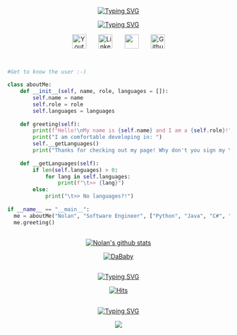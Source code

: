 <!-- First & Last name display -->
<p align='center'>
<a href="https://github.com/nulzo"><img src="https://readme-typing-svg.demolab.com?font=Fira+Code&weight=600&size=24&duration=1&pause=1000&color=4ECDC4&center=true&vCenter=true&repeat=false&width=435&lines=Nolan+Gregory" alt="Typing SVG" /></a>
</p>

<!-- About me display -->
<p align="center">
<a href="https://github.com/nulzo"><img src="https://readme-typing-svg.demolab.com?font=Fira+Code&pause=400&color=FFFFFF&center=true&vCenter=true&width=435&lines=Computer+Science+Student;Software+Engineering+Intern;Certified+Cool+Guy" alt="Typing SVG" /></a>
</p>

<!-- Socials -->
<p align="center">
  <a href="https://www.youtube.com/channel/UCKRgEboEIQuq-PKD8J4RvtA"><img width="32px" alt="Youtube" title="Youtube" src="https://imgur.com/3hcdxzP.png"/></a>
  &#8287;&#8287;&#8287;&#8287;&#8287;
  <a href="https://www.linkedin.com/in/nolan-gregory-cs/"><img width="32px" alt="LinkedIn" title="LinkedIn" src="https://imgur.com/TNyxVAX.png"/></a>
  &#8287;&#8287;&#8287;&#8287;&#8287;
  <a href="https://media.tenor.com/5AyrPjdvtqMAAAAC/please-say-sike-eric-andre.gif" alt="Discord" title="Discord"><img width="32px" src="https://imgur.com/1PqeK8P.png"/></a>
  &#8287;&#8287;&#8287;&#8287;&#8287;
  <a href="https://github.com/nulzo/"><img width="32px" alt="Github" title="Github" src="https://imgur.com/cF6vTtn.png"></a>
</p>

<!-- Break point -->
##
```python

#Get to know the user :-)

class aboutMe:
    def __init__(self, name, role, languages = []):
        self.name = name
        self.role = role
        self.languages = languages
        
    def greeting(self):
        print(f"Hello!\nMy name is {self.name} and I am a {self.role}!")
        print("I am comfortable developing in: ")
        self.__getLanguages()
        print("Thanks for checking out my page! Why don't you sign my \"guestbook\" while you're here? :)")
        
    def __getLanguages(self):
        if len(self.languages) > 0:
            for lang in self.languages:
                print(f"\t>> {lang}")
        else:
            print("\t>> No languages?!")
        
if __name__ == "__main__":
  me = aboutMe("Nolan", "Software Engineer", ["Python", "Java", "C#", "C", "JS"])
  me.greeting()
```

<!-- break point -->
##
<p align='center'>
 <a href="www.github.com/nulzo"><img src="https://github-readme-stats.vercel.app/api/top-langs/?username=nulzo&layout=compact&bg_color=90,292F36,FF6B6B&text_color=FFFFFF&title_color=FFFFFF" alt="Nolan's github stats" /></a>
 </p> 
 
 <p align='center'>
 <a href="www.github.com/nulzo"><img src="https://github-readme-stats.vercel.app/api?username=nulzo&layout=compact&bg_color=90,292F36,FF6B6B&text_color=FFFFFF&title_color=FFFFFF" alt="DaBaby" /></a>
 </p>

<!-- break point -->
##
<p align='center'>
<a href="https://git.io/typing-svg"><img src="https://readme-typing-svg.demolab.com?font=Fira+Code&weight=500&duration=1&pause=1000&color=FFFFFF&center=true&vCenter=true&repeat=false&width=435&lines=Total+Page+Visitors" alt="Typing SVG" /></a>
</p>

<p align="center">
<a href="https://hits.sh/github.com/nulzo/hits/"><img alt="Hits" src="https://hits.sh/github.com/nulzo/hits.svg?style=for-the-badge&label=Profile%20Views&color=FF6B6B&labelColor=292F36" /></a>
</p>

<!-- break point -->
##
<p align='center'>
<a href="https://git.io/typing-svg"><img src="https://readme-typing-svg.demolab.com?font=Fira+Code&weight=500&duration=1&pause=1000&color=FFFFFF&center=true&vCenter=true&repeat=false&width=435&lines=Sign+My+Guestbook!" alt="Typing SVG" /></a>
</p>

<p align="center">
<a href="https://gist.github.com/nulzo/5b0c7f9fd8f94efb18d3f12676b12b5d"><img src="https://imgur.com/vZLPTMH.png alt="bruh"/></a>
</p>

<!--
**nulzo/nulzo** is a ✨ _special_ ✨ repository because its `README.md` (this file) appears on your GitHub profile.

Here are some ideas to get you started:

- 🔭 I’m currently working on ...
- 🌱 I’m currently learning ...
- 👯 I’m looking to collaborate on ...
- 🤔 I’m looking for help with ...
- 💬 Ask me about ...
- 📫 How to reach me: ...
- 😄 Pronouns: ...
- ⚡ Fun fact: ...
-->
